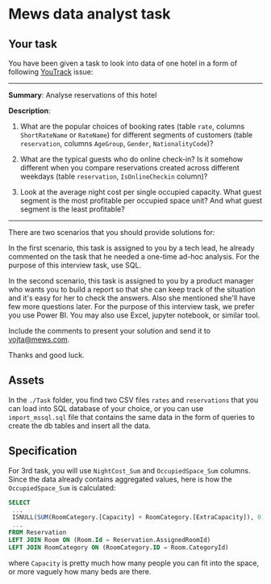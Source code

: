 # Mews data analyst task

## Your task

You have been given a task to look into data of one hotel in a form of following [YouTrack](https://www.jetbrains.com/youtrack/) issue:

-------------

**Summary**: Analyse reservations of this hotel

**Description**:

1) What are the popular choices of booking rates (table `rate`, columns `ShortRateName` or `RateName`) for different segments of customers (table `reservation`, columns `AgeGroup`, `Gender`, `NationalityCode`)?

2) What are the typical guests who do online check-in? Is it somehow different when you compare reservations created across different weekdays (table `reservation`, `IsOnlineCheckin` column)?

3) Look at the average night cost per single occupied capacity. What guest segment is the most profitable per occupied space unit? And what guest segment is the least profitable?

------------

There are two scenarios that you should provide solutions for:

In the first scenario, this task is assigned to you by a tech lead, he already commented on the task that he needed a one-time ad-hoc analysis. For the purpose of this interview task, use SQL.

In the second scenario, this task is assigned to you by a product manager who wants you to build a report so that she can keep track of the situation and it's easy for her to check the answers. Also she mentioned she'll have few more questions later. For the purpose of this interview task, we prefer you use Power BI. You may also use Excel, jupyter notebook, or similar tool.

Include the comments to present your solution and send it to vojta@mews.com. 

Thanks and good luck.

## Assets

In the `./Task` folder, you find two CSV files `rates` and `reservations` that you can load into SQL database of your choice, or you can use `import_mssql.sql` file that contains the same data in the form of queries to create the db tables and insert all the data.

## Specification

For 3rd task, you will use `NightCost_Sum` and `OccupiedSpace_Sum` columns. Since the data already contains aggregated values, here is how the `OccupiedSpace_Sum` is calculated:


```sql
SELECT 
 ...
 ISNULL(SUM(RoomCategory.[Capacity] + RoomCategory.[ExtraCapacity]), 0) as OccupiedSpace_Sum,
 ...
FROM Reservation
LEFT JOIN Room ON (Room.Id = Reservation.AssignedRoomId)
LEFT JOIN RoomCategory ON (RoomCategory.ID = Room.CategoryId) 
```

where `Capacity` is pretty much how many people you can fit into the space, or more vaguely how many beds are there.
